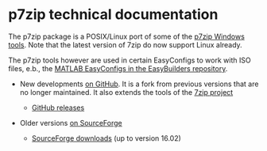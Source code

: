 # p7zip technical documentation


The p7zip package is a POSIX/Linux port of some of the 
[p7zip Windows tools](https://www.7-zip.org/).
Note that the latest version of 7zip do now support Linux already.

The p7zip tools however are used in certain EasyConfigs to work with ISO files,
e.b., the [MATLAB EasyConfigs in the EasyBuilders repository](https://github.com/easybuilders/easybuild-easyconfigs/tree/develop/easybuild/easyconfigs/m/MATLAB).

-   New developments [on GitHub](https://github.com/p7zip-project/p7zip/).
    It is a fork from previous versions that are no longer maintained.
    It also extends the tools of the [7zip project](https://sourceforge.net/projects/sevenzip/)

    -   [GitHub releases](https://github.com/p7zip-project/p7zip/releases)


-   Older versions [on SourceForge](https://p7zip.sourceforge.net/)

    -   [SourceForge downloads](https://sourceforge.net/projects/p7zip/files/p7zip/)
        (up to version 16.02)
    
    
    